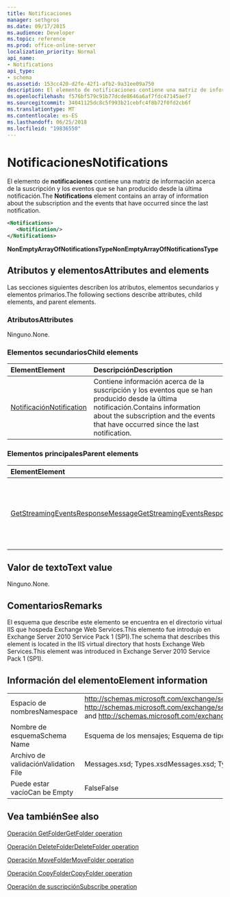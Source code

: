 ```yaml
---
title: Notificaciones
manager: sethgros
ms.date: 09/17/2015
ms.audience: Developer
ms.topic: reference
ms.prod: office-online-server
localization_priority: Normal
api_name:
- Notifications
api_type:
- schema
ms.assetid: 153cc420-d2fe-42f1-afb2-9a31ee09a750
description: El elemento de notificaciones contiene una matriz de información acerca de la suscripción y los eventos que se han producido desde la última notificación.
ms.openlocfilehash: f576bf579c91b77dcde8646a6af7fdc47145aef7
ms.sourcegitcommit: 34041125dc8c5f993b21cebfc4f8b72f0fd2cb6f
ms.translationtype: MT
ms.contentlocale: es-ES
ms.lasthandoff: 06/25/2018
ms.locfileid: "19836550"
---
```

# <a name="notifications"></a><span data-ttu-id="c439d-103">Notificaciones</span><span class="sxs-lookup"><span data-stu-id="c439d-103">Notifications</span></span>

<span data-ttu-id="c439d-104">El elemento de **notificaciones** contiene una matriz de información acerca de la suscripción y los eventos que se han producido desde la última notificación.</span><span class="sxs-lookup"><span data-stu-id="c439d-104">The **Notifications** element contains an array of information about the subscription and the events that have occurred since the last notification.</span></span> 
  
```xml
<Notifications>
   <Notification/>
</Notifications>
```

 <span data-ttu-id="c439d-105">**NonEmptyArrayOfNotificationsType**</span><span class="sxs-lookup"><span data-stu-id="c439d-105">**NonEmptyArrayOfNotificationsType**</span></span>
## <a name="attributes-and-elements"></a><span data-ttu-id="c439d-106">Atributos y elementos</span><span class="sxs-lookup"><span data-stu-id="c439d-106">Attributes and elements</span></span>

<span data-ttu-id="c439d-107">Las secciones siguientes describen los atributos, elementos secundarios y elementos primarios.</span><span class="sxs-lookup"><span data-stu-id="c439d-107">The following sections describe attributes, child elements, and parent elements.</span></span>
  
### <a name="attributes"></a><span data-ttu-id="c439d-108">Atributos</span><span class="sxs-lookup"><span data-stu-id="c439d-108">Attributes</span></span>

<span data-ttu-id="c439d-109">Ninguno.</span><span class="sxs-lookup"><span data-stu-id="c439d-109">None.</span></span>
  
### <a name="child-elements"></a><span data-ttu-id="c439d-110">Elementos secundarios</span><span class="sxs-lookup"><span data-stu-id="c439d-110">Child elements</span></span>

|<span data-ttu-id="c439d-111">**Element**</span><span class="sxs-lookup"><span data-stu-id="c439d-111">**Element**</span></span>|<span data-ttu-id="c439d-112">**Descripción**</span><span class="sxs-lookup"><span data-stu-id="c439d-112">**Description**</span></span>|
|:-----|:-----|
|[<span data-ttu-id="c439d-113">Notificación</span><span class="sxs-lookup"><span data-stu-id="c439d-113">Notification</span></span>](notification-ex15websvcsotherref.md) <br/> |<span data-ttu-id="c439d-114">Contiene información acerca de la suscripción y los eventos que se han producido desde la última notificación.</span><span class="sxs-lookup"><span data-stu-id="c439d-114">Contains information about the subscription and the events that have occurred since the last notification.</span></span>  <br/> |
   
### <a name="parent-elements"></a><span data-ttu-id="c439d-115">Elementos principales</span><span class="sxs-lookup"><span data-stu-id="c439d-115">Parent elements</span></span>

|<span data-ttu-id="c439d-116">**Element**</span><span class="sxs-lookup"><span data-stu-id="c439d-116">**Element**</span></span>|<span data-ttu-id="c439d-117">**Descripción**</span><span class="sxs-lookup"><span data-stu-id="c439d-117">**Description**</span></span>|
|:-----|:-----|
|[<span data-ttu-id="c439d-118">GetStreamingEventsResponseMessage</span><span class="sxs-lookup"><span data-stu-id="c439d-118">GetStreamingEventsResponseMessage</span></span>](getstreamingeventsresponsemessage.md) <br/> |<span data-ttu-id="c439d-119">Contiene el estado y el resultado de una única solicitud de [operación GetStreamingEvents](getstreamingevents-operation.md) .</span><span class="sxs-lookup"><span data-stu-id="c439d-119">Contains the status and result of a single [GetStreamingEvents operation](getstreamingevents-operation.md) request.</span></span>  <br/> |
   
## <a name="text-value"></a><span data-ttu-id="c439d-120">Valor de texto</span><span class="sxs-lookup"><span data-stu-id="c439d-120">Text value</span></span>

<span data-ttu-id="c439d-121">Ninguno.</span><span class="sxs-lookup"><span data-stu-id="c439d-121">None.</span></span>
  
## <a name="remarks"></a><span data-ttu-id="c439d-122">Comentarios</span><span class="sxs-lookup"><span data-stu-id="c439d-122">Remarks</span></span>

<span data-ttu-id="c439d-123">El esquema que describe este elemento se encuentra en el directorio virtual IIS que hospeda Exchange Web Services.This elemento fue introdujo en Exchange Server 2010 Service Pack 1 (SP1).</span><span class="sxs-lookup"><span data-stu-id="c439d-123">The schema that describes this element is located in the IIS virtual directory that hosts Exchange Web Services.This element was introduced in Exchange Server 2010 Service Pack 1 (SP1).</span></span>
  
## <a name="element-information"></a><span data-ttu-id="c439d-124">Información del elemento</span><span class="sxs-lookup"><span data-stu-id="c439d-124">Element information</span></span>

|||
|:-----|:-----|
|<span data-ttu-id="c439d-125">Espacio de nombres</span><span class="sxs-lookup"><span data-stu-id="c439d-125">Namespace</span></span>  <br/> |<span data-ttu-id="c439d-126">http://schemas.microsoft.com/exchange/services/2006/messages y http://schemas.microsoft.com/exchange/services/2006/types</span><span class="sxs-lookup"><span data-stu-id="c439d-126">http://schemas.microsoft.com/exchange/services/2006/messages and http://schemas.microsoft.com/exchange/services/2006/types</span></span>  <br/> |
|<span data-ttu-id="c439d-127">Nombre de esquema</span><span class="sxs-lookup"><span data-stu-id="c439d-127">Schema Name</span></span>  <br/> |<span data-ttu-id="c439d-128">Esquema de los mensajes; Esquema de tipos</span><span class="sxs-lookup"><span data-stu-id="c439d-128">Messages schema; Types schema</span></span>  <br/> |
|<span data-ttu-id="c439d-129">Archivo de validación</span><span class="sxs-lookup"><span data-stu-id="c439d-129">Validation File</span></span>  <br/> |<span data-ttu-id="c439d-130">Messages.xsd; Types.xsd</span><span class="sxs-lookup"><span data-stu-id="c439d-130">Messages.xsd; Types.xsd</span></span>  <br/> |
|<span data-ttu-id="c439d-131">Puede estar vacío</span><span class="sxs-lookup"><span data-stu-id="c439d-131">Can be Empty</span></span>  <br/> |<span data-ttu-id="c439d-132">False</span><span class="sxs-lookup"><span data-stu-id="c439d-132">False</span></span>  <br/> |
   
## <a name="see-also"></a><span data-ttu-id="c439d-133">Vea también</span><span class="sxs-lookup"><span data-stu-id="c439d-133">See also</span></span>



[<span data-ttu-id="c439d-134">Operación GetFolder</span><span class="sxs-lookup"><span data-stu-id="c439d-134">GetFolder operation</span></span>](getfolder-operation.md)
  
[<span data-ttu-id="c439d-135">Operación DeleteFolder</span><span class="sxs-lookup"><span data-stu-id="c439d-135">DeleteFolder operation</span></span>](deletefolder-operation.md)
  
[<span data-ttu-id="c439d-136">Operación MoveFolder</span><span class="sxs-lookup"><span data-stu-id="c439d-136">MoveFolder operation</span></span>](movefolder-operation.md)
  
[<span data-ttu-id="c439d-137">Operación CopyFolder</span><span class="sxs-lookup"><span data-stu-id="c439d-137">CopyFolder operation</span></span>](copyfolder-operation.md)
  
[<span data-ttu-id="c439d-138">Operación de suscripción</span><span class="sxs-lookup"><span data-stu-id="c439d-138">Subscribe operation</span></span>](subscribe-operation.md)

